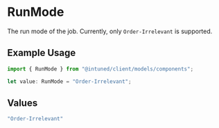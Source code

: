 # RunMode

The run mode of the job. Currently, only `Order-Irrelevant` is supported.

## Example Usage

```typescript
import { RunMode } from "@intuned/client/models/components";

let value: RunMode = "Order-Irrelevant";
```

## Values

```typescript
"Order-Irrelevant"
```